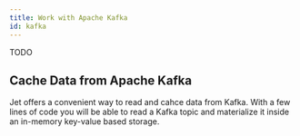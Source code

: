```yaml
---
title: Work with Apache Kafka
id: kafka
---
```


TODO 
## Cache Data from Apache Kafka

Jet offers a convenient way to read and cahce data from Kafka. With a 
few lines of code you will be able to read a Kafka topic and materialize
it inside an in-memory key-value based storage.